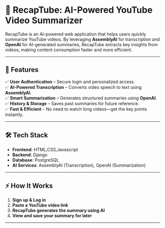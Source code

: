 # 🎥 RecapTube: AI-Powered YouTube Video Summarizer  

RecapTube is an AI-powered web application that helps users quickly summarize YouTube videos. By leveraging **AssemblyAI** for transcription and **OpenAI** for AI-generated summaries, RecapTube extracts key insights from videos, making content consumption faster and more efficient.  

---

## 🚀 Features  

✅ **User Authentication** – Secure login and personalized access.  
✅ **AI-Powered Transcription** – Converts video speech to text using **AssemblyAI**.  
✅ **Smart Summarization** – Generates structured summaries using **OpenAI**.  
✅ **History & Storage** – Saves past summaries for future reference.  
✅ **Fast & Efficient** – No need to watch long videos—get the key points instantly.  

---

## 🛠️ Tech Stack  

- **Frontend**: HTML,CSS,Javascript
- **Backend**: Django
- **Database**: PostgreSQL
- **AI Services**: AssemblyAI (Transcription), OpenAI (Summarization)  


---

## ⚡ How It Works  

1. **Sign up & Log in**  
2. **Paste a YouTube video link**  
3. **RecapTube generates the summary using AI**  
4. **View and save your summary for later**  

---

